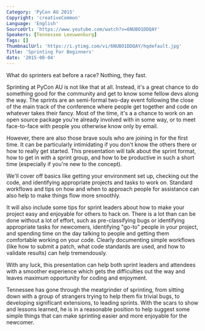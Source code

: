 ```yaml
---
Category: 'PyCon AU 2015'
Copyright: 'creativeCommon'
Language: 'English'
SourceUrl: 'https://www.youtube.com/watch?v=6NUBO1DDQAY'
Speakers: [Tennessee Leeuwenburg]
Tags: []
ThumbnailUrl: 'https://i.ytimg.com/vi/6NUBO1DDQAY/hqdefault.jpg'
Title: 'Sprinting For Beginners'
date: '2015-08-04'
---
```

What do sprinters eat before a race?
Nothing, they fast.

Sprinting at PyCon AU is not like that at all. Instead, it's a great chance to do something good for the community and get to know some fellow devs along the way. The sprints are an semi-formal two-day event following the close of the main track of the conference where people get together and code on whatever takes their fancy. Most of the time, it's a a chance to work on an open source package you're already involved with in some way, or to meet face-to-face with people you otherwise know only by email.

However, there are also those brave souls who are joining in for the first time. It can be particularly intimidating if you don't know the others there or how to really get started. This presentation will talk about the sprint format, how to get in with a sprint group, and how to be productive in such a short time (especially if you're new to the concept).

We'll cover off basics like getting your environment set up, checking out the code, and identifying appropriate projects and tasks to work on. Standard workflows and tips on how and when to approach people for assistance can also help to make things flow more smoothly.

It will also include some tips for sprint leaders about how to make your project easy and enjoyable for others to hack on. There is a lot than can be done without a lot of effort, such as pre-classifying bugs or identifying appropriate tasks for newcomers, identifying "go-to" people in your project, and spending time on the day talking to people and getting them comfortable working on your code. Clearly documenting simple workflows (like how to submit a patch, what code standards are used, and how to validate results) can help tremendously.

With any luck, this presentation can help both sprint leaders and attendees with a smoother experience which gets the difficulties out the way and leaves maximum opportunity for coding and enjoyment.

Tennessee has gone through the meatgrinder of sprinting, from sitting down with a group of strangers trying to help them fix trivial bugs, to developing significant extensions, to leading sprints. With the scars to show and lessons learned, he is in a reasonable position to help suggest some simple things that can make sprinting easier and more enjoyable for the newcomer.

